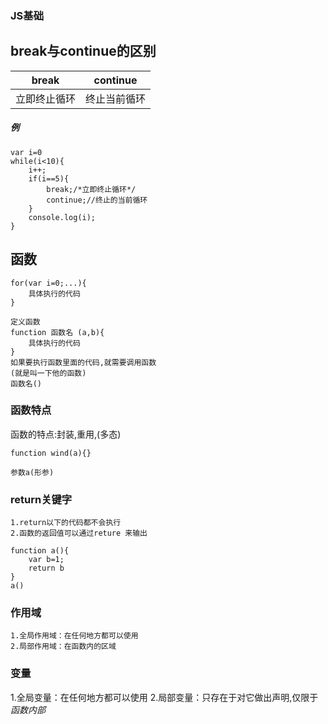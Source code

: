 ### JS基础

## break与continue的区别


| break | continue |
| ----- | ----- |
| 立即终止循环 | 终止当前循环 |

##### 例
```
var i=0
while(i<10){
	i++;
	if(i==5){
		break;/*立即终止循环*/
		continue;//终止的当前循环
	}
	console.log(i);
}
```

## 函数
```
for(var i=0;...){
	具体执行的代码
}

定义函数
function 函数名 (a,b){
	具体执行的代码
}
如果要执行函数里面的代码,就需要调用函数
(就是叫一下他的函数)
函数名()
```

### 函数特点
函数的特点:封装,重用,(多态)
```
function wind(a){}

参数a(形参)
```

### return关键字
	1.return以下的代码都不会执行
	2.函数的返回值可以通过reture 来输出
```
function a(){
	var b=1;
	return b
}
a()
```

### 作用域
	1.全局作用域：在任何地方都可以使用
	2.局部作用域：在函数内的区域


### 变量
1.全局变量：在任何地方都可以使用
2.局部变量：只存在于对它做出声明,仅限于*函数内部*
